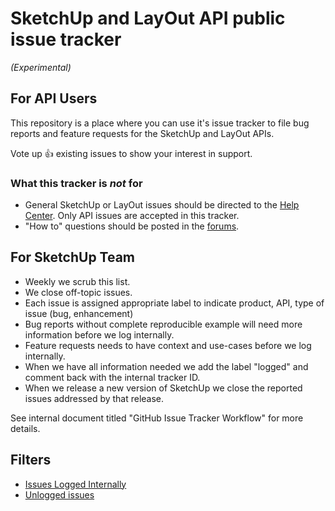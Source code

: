 # SketchUp and LayOut API public issue tracker

*(Experimental)*

## For API Users

This repository is a place where you can use it's issue tracker to file bug reports and feature requests for the SketchUp and LayOut APIs.

Vote up :+1: existing issues to show your interest in support.

### What this tracker is *not* for

* General SketchUp or LayOut issues should be directed to the [Help Center](https://help.sketchup.com/). Only API issues are accepted in this tracker.
* "How to" questions should be posted in the [forums](https://forums.sketchup.com/c/developers).

## For SketchUp Team

* Weekly we scrub this list.
* We close off-topic issues.
* Each issue is assigned appropriate label to indicate product, API, type of issue (bug, enhancement)
* Bug reports without complete reproducible example will need more information before we log internally.
* Feature requests needs to have context and use-cases before we log internally.
* When we have all information needed we add the label "logged" and comment back with the internal tracker ID.
* When we release a new version of SketchUp we close the reported issues addressed by that release.

See internal document titled "GitHub Issue Tracker Workflow" for more details.

## Filters

* [Issues Logged Internally](https://github.com/SketchUp/api-issue-tracker/issues?q=is%3Aissue+is%3Aopen+label%3Alogged)
* [Unlogged issues](https://github.com/SketchUp/api-issue-tracker/issues?utf8=%E2%9C%93&q=is%3Aissue+is%3Aopen+-label%3Alogged+)
